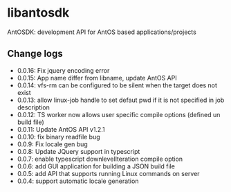 # libantosdk
AntOSDK: development API for AntOS based applications/projects

## Change logs
- 0.0.16: Fix jquery encoding error
- 0.0.15: App name differ from libname, update AntOS API
- 0.0.14: vfs-rm can be configured to be silent when the target does not exist
- 0.0.13: allow linux-job handle to set defaut pwd if it is not specified in job description
- 0.0.12: TS worker now allows user specific compile options (defined un build file)
- 0.0.11: Update AntOS API v1.2.1
- 0.0.10: fix binary readfile bug
- 0.0.9: Fix locale gen bug
- 0.0.8: Update JQuery support in typescript
- 0.0.7: enable typescript downlevelIteration compile option
- 0.0.6: add GUI application for building a JSON build file
- 0.0.5: add API that supports running Linux commands on server
- 0.0.4: support automatic locale generation